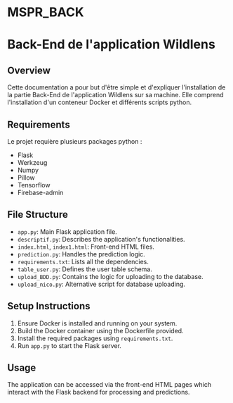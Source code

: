 # MSPR_BACK
# Back-End de l'application Wildlens


## Overview
Cette documentation a pour but d'être simple et d'expliquer l'installation de la partie Back-End de l'application Wildlens sur sa machine. Elle comprend l'installation d'un conteneur Docker et différents scripts python. 

## Requirements
Le projet requière plusieurs packages python :
- Flask
- Werkzeug
- Numpy
- Pillow
- Tensorflow
- Firebase-admin

## File Structure
- `app.py`: Main Flask application file.
- `descriptif.py`: Describes the application's functionalities.
- `index.html`, `index1.html`: Front-end HTML files.
- `prediction.py`: Handles the prediction logic.
- `requirements.txt`: Lists all the dependencies.
- `table_user.py`: Defines the user table schema.
- `upload_BDD.py`: Contains the logic for uploading to the database.
- `upload_nico.py`: Alternative script for database uploading.

## Setup Instructions
1. Ensure Docker is installed and running on your system.
2. Build the Docker container using the Dockerfile provided.
3. Install the required packages using `requirements.txt`.
4. Run `app.py` to start the Flask server.

## Usage
The application can be accessed via the front-end HTML pages which interact with the Flask backend for processing and predictions.

